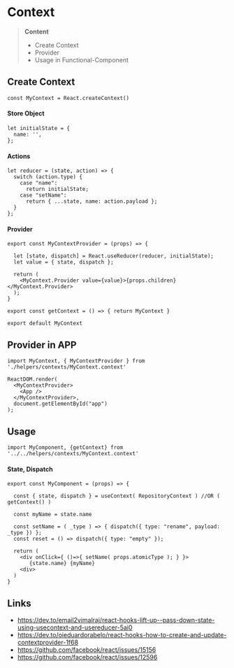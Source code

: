 # Context

>**Content**
>- Create Context
>- Provider
>- Usage in Functional-Component


## Create Context

```
const MyContext = React.createContext()
```
#### Store Object
```
let initialState = {
  name: '',
};
```

#### Actions
```
let reducer = (state, action) => {
  switch (action.type) {
    case "name":
      return initialState;
    case "setName":
      return { ...state, name: action.payload };
  }
};
```
#### Provider
```
export const MyContextProvider = (props) => {

  let [state, dispatch] = React.useReducer(reducer, initialState);
  let value = { state, dispatch };

  return (
    <MyContext.Provider value={value}>{props.children}</MyContext.Provider>
  );
}
```
```
export const getContext = () => { return MyContext }

export default MyContext
```

## Provider in APP

```
import MyContext, { MyContextProvider } from './helpers/contexts/MyContext.context'

ReactDOM.render( 
  <MyContextProvider>
    <App />
  </MyContextProvider>,
  document.getElementById("app")
);
```


## Usage
```
import MyComponent, {getContext} from '../../helpers/contexts/MyContext.context'
```

#### State, Dispatch
```
export const MyComponent = (props) => {

  const { state, dispatch } = useContext( RepositoryContext ) //OR ( getContext() )

  const myName = state.name

  const setName = ( _type ) => { dispatch({ type: "rename", payload: _type }) };
  const reset = () => dispatch({ type: "empty" });

```
```
  return (
    <div onClick={ ()=>{ setName( props.atomicType ); } }>
       {state.name} {myName}
    <div>
  )
}
```

## Links
- https://dev.to/email2vimalraj/react-hooks-lift-up--pass-down-state-using-usecontext-and-usereducer-5ai0
- https://dev.to/oieduardorabelo/react-hooks-how-to-create-and-update-contextprovider-1f68
- https://github.com/facebook/react/issues/15156
- https://github.com/facebook/react/issues/12596